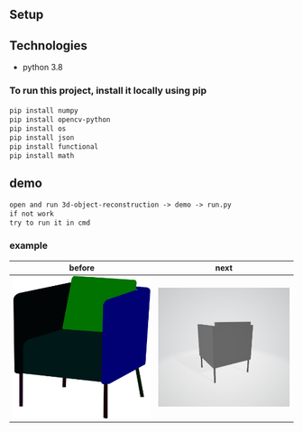 ## Setup
## Technologies
* python 3.8
### To run this project, install it locally using pip
    pip install numpy
    pip install opencv-python
    pip install os
    pip install json
    pip install functional
    pip install math
## demo
    open and run 3d-object-reconstruction -> demo -> run.py
    if not work
    try to run it in cmd
### example
|before|next|
|----|-----|
|![before_img](https://github.com/kstsunhj/readme_test/blob/master/img/1-1.png)|![next_img](https://github.com/kstsunhj/readme_test/blob/master/img/animation.gif)|

